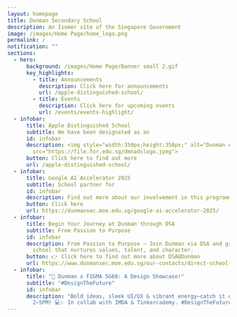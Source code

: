 ```yaml
---
layout: homepage
title: Dunman Secondary School
description: An Isomer site of the Singapore Government
image: /images/Home Page/home_logo.png
permalink: /
notification: ""
sections:
  - hero:
      background: /images/Home Page/Banner small 2.gif
      key_highlights:
        - title: Announcements
          description: Click here for announcements
          url: /apple-distinguished-school/
        - title: Events
          description: Click here for upcoming events
          url: /events/events-highlight/
  - infobar:
      title: Apple Distinguished School
      subtitle: We have been designated as an
      id: infobar
      description: <img style="width:350px;height:350px;" alt="Dunman ADS"
        src="https://file.for.edu.sg/dmnadslogo.jpeg">
      button: Click here to find out more
      url: /apple-distinguished-school/
  - infobar:
      title: Google AI Accelerator 2025
      subtitle: School partner for
      id: infobar
      description: Find out more about our involvement in this programme
      button: Click here
      url: https://dunmansec.moe.edu.sg/google-ai-accelerator-2025/
  - infobar:
      title: Begin Your Journey at Dunman through DSA
      subtitle: From Passion to Purpose
      id: infobar
      description: From Passion to Purpose – Join Dunman via DSA and grow in a vibrant
        school that nurtures values, talent, and character.
      button: 👉 Click here to find out more about DSA@Dunman
      url: https://www.dunmansec.moe.edu.sg/our-contacts/direct-school-admission-for-2025-intake/
  - infobar:
      title: "🎨 Dunman x FIGMA SG60: A Design Showcase!"
      subtitle: "#DesignTheFuture"
      id: infobar
      description: "Bold ideas, sleek UI/UX & vibrant energy—catch it on 11 Jul,
        2–5PM! 💻✨ In collab with IMDA & Tinkercademy. #DesignTheFuture"
---
```

